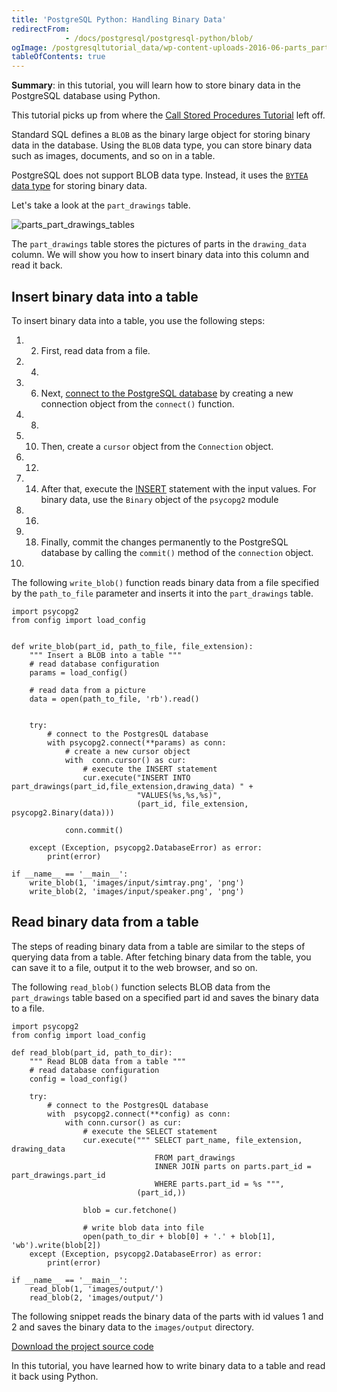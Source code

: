 ```yaml
---
title: 'PostgreSQL Python: Handling Binary Data'
redirectFrom: 
            - /docs/postgresql/postgresql-python/blob/
ogImage: /postgresqltutorial_data/wp-content-uploads-2016-06-parts_part_drawings_tables.png
tableOfContents: true
---
```


**Summary**: in this tutorial, you will learn how to store binary data in the PostgreSQL database using Python.



This tutorial picks up from where the [Call Stored Procedures Tutorial](https://www.postgresqltutorial.com/postgresql-python/call-stored-procedures/) left off.



Standard SQL defines a `BLOB` as the binary large object for storing binary data in the database. Using the `BLOB` data type, you can store binary data such as images, documents, and so on in a table.



PostgreSQL does not support BLOB data type. Instead, it uses the [`BYTEA` data type](/docs/postgresql/postgresql-bytea-data-type) for storing binary data.



Let's take a look at the `part_drawings` table.



![parts_part_drawings_tables](/postgresqltutorial_data/wp-content-uploads-2016-06-parts_part_drawings_tables.png)



The `part_drawings` table stores the pictures of parts in the `drawing_data` column. We will show you how to insert binary data into this column and read it back.



## Insert binary data into a table



To insert binary data into a table, you use the following steps:



1. 2. First, read data from a file.
3. 4.
5. 6. Next, [connect to the PostgreSQL database](https://www.postgresqltutorial.com/postgresql-python/connect/) by creating a new connection object from the `connect()` function.
7. 8.
9. 10. Then, create a `cursor` object from the `Connection` object.
11. 12.
13. 14. After that, execute the [INSERT](/docs/postgresql/postgresql-insert) statement with the input values. For binary data, use the `Binary` object of the `psycopg2` module
15. 16.
17. 18. Finally, commit the changes permanently to the PostgreSQL database by calling the `commit()` method of the `connection` object.
19. 


The following `write_blob()` function reads binary data from a file specified by the `path_to_file` parameter and inserts it into the `part_drawings` table.



```
import psycopg2
from config import load_config


def write_blob(part_id, path_to_file, file_extension):
    """ Insert a BLOB into a table """
    # read database configuration
    params = load_config()

    # read data from a picture
    data = open(path_to_file, 'rb').read()


    try:
        # connect to the PostgresQL database
        with psycopg2.connect(**params) as conn:
            # create a new cursor object
            with  conn.cursor() as cur:
                # execute the INSERT statement
                cur.execute("INSERT INTO part_drawings(part_id,file_extension,drawing_data) " +
                            "VALUES(%s,%s,%s)",
                            (part_id, file_extension, psycopg2.Binary(data)))

            conn.commit()

    except (Exception, psycopg2.DatabaseError) as error:
        print(error)

if __name__ == '__main__':
    write_blob(1, 'images/input/simtray.png', 'png')
    write_blob(2, 'images/input/speaker.png', 'png')
```



## Read binary data from a table



The steps of reading binary data from a table are similar to the steps of querying data from a table. After fetching binary data from the table, you can save it to a file, output it to the web browser, and so on.



The following `read_blob()` function selects BLOB data from the `part_drawings` table based on a specified part id and saves the binary data to a file.



```
import psycopg2
from config import load_config

def read_blob(part_id, path_to_dir):
    """ Read BLOB data from a table """
    # read database configuration
    config = load_config()

    try:
        # connect to the PostgresQL database
        with  psycopg2.connect(**config) as conn:
            with conn.cursor() as cur:
                # execute the SELECT statement
                cur.execute(""" SELECT part_name, file_extension, drawing_data
                                FROM part_drawings
                                INNER JOIN parts on parts.part_id = part_drawings.part_id
                                WHERE parts.part_id = %s """,
                            (part_id,))

                blob = cur.fetchone()

                # write blob data into file
                open(path_to_dir + blob[0] + '.' + blob[1], 'wb').write(blob[2])
    except (Exception, psycopg2.DatabaseError) as error:
        print(error)

if __name__ == '__main__':
    read_blob(1, 'images/output/')
    read_blob(2, 'images/output/')
```



The following snippet reads the binary data of the parts with id values 1 and 2 and saves the binary data to the `images/output` directory.



[Download the project source code](https://www.postgresqltutorial.com/wp-content/uploads/2024/01/blob.zip)



In this tutorial, you have learned how to write binary data to a table and read it back using Python.

